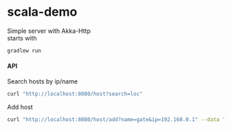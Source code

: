 # scala-demo
Simple server with Akka-Http  
starts with
```sh
gradlew run
```
#### API  
Search hosts by ip/name
```sh
curl "http://localhost:8080/host?search=loc" 
```
Add host
```sh
curl "http://localhost:8080/host/add?name=gate&ip=192.168.0.1" --data ""
```
